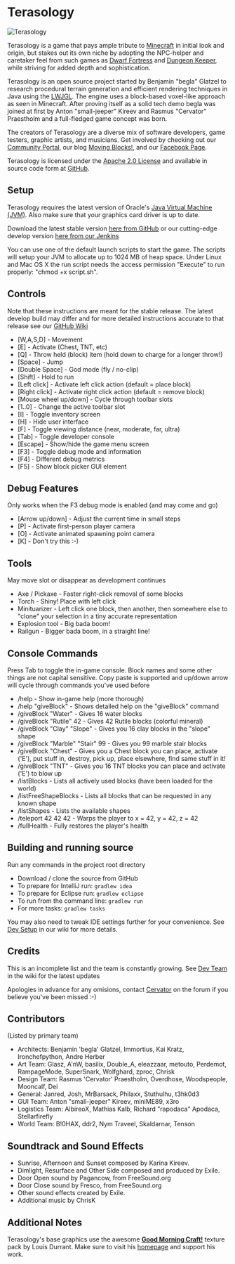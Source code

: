 Terasology
==========

![Terasology](https://raw.github.com/MovingBlocks/Terasology/develop/src/main/resources/assets/textures/loadingBackground.png "Terasology")

Terasology is a game that pays ample tribute to [Minecraft](http://www.minecraft.net) in initial look and origin, but stakes out its own niche by adopting the NPC-helper and caretaker feel from such games as [Dwarf Fortress](http://www.bay12games.com/dwarves) and [Dungeon Keeper](http://en.wikipedia.org/wiki/Dungeon_Keeper), while striving for added depth and sophistication.

Terasology is an open source project started by Benjamin "begla" Glatzel to research procedural terrain generation and efficient rendering techniques in Java using the [LWJGL](http://lwjgl.org). The engine uses a block-based voxel-like approach as seen in Minecraft. After proving itself as a solid tech demo begla was joined at first by Anton "small-jeeper" Kireev and Rasmus "Cervator" Praestholm and a full-fledged game concept was born.

The creators of Terasology are a diverse mix of software developers, game testers, graphic artists, and musicians. Get involved by checking out our [Community Portal](http://forum.movingblocks.net/index.php), our blog [Moving Blocks!](http://blog.movingblocks.net), and our [Facebook Page](http://www.facebook.com/pages/Terasology/248329655219905).

Terasology is licensed under the [Apache 2.0 License](http://www.apache.org/licenses/LICENSE-2.0.html) and available in source code form at [GitHub](https://github.com/MovingBlocks/Terasology).

Setup
--------

Terasology requires the latest version of Oracle's [Java Virtual Machine (JVM)](http://www.java.com/en/download/manual.jsp). Also make sure that your graphics card driver is up to date.

Download the latest stable version [here from GitHub](https://github.com/downloads/MovingBlocks/Terasology/TerasologyStable.zip) or our cutting-edge develop version [here from our Jenkins](http://jenkins.movingblocks.net/job/Terasology/lastSuccessfulBuild/artifact/build/distributions/Terasology.zip)

You can use one of the default launch scripts to start the game. The scripts will setup your JVM to allocate up to 1024 MB of heap space. Under Linux and Mac OS X the run script needs the access permission "Execute" to run properly: "chmod +x script.sh".

Controls
--------

Note that these instructions are meant for the stable release. The latest develop build may differ and for more detailed instructions accurate to that release see our [GitHub Wiki](https://github.com/MovingBlocks/Terasology/wiki)

* [W,A,S,D] - Movement
* [E] - Activate (Chest, TNT, etc)
* [Q] - Throw held (block) item (hold down to charge for a longer throw!)
* [Space] - Jump
* [Double Space] - God mode (fly / no-clip)
* [Shift] - Hold to run
* [Left click] - Activate left click action (default = place block)
* [Right click] - Activate right click action (default = remove block)
* [Mouse wheel up/down] - Cycle through toolbar slots
* [1..0] - Change the active toolbar slot
* [I] - Toggle inventory screen
* [H] - Hide user interface
* [F] - Toggle viewing distance (near, moderate, far, ultra)
* [Tab] - Toggle developer console
* [Escape] - Show/hide the game menu screen
* [F3] - Toggle debug mode and information
* [F4] - Different debug metrics
* [F5] - Show block picker GUI element

Debug Features
--------

Only works when the F3 debug mode is enabled (and may come and go)

* [Arrow up/down] - Adjust the current time in small steps
* [P] - Activate first-person player camera
* [O] - Activate animated spawning point camera
* [K] - Don't try this :-)

Tools
--------

May move slot or disappear as development continues

* Axe / Pickaxe - Faster right-click removal of some blocks
* Torch - Shiny! Place with left click
* Minituarizer - Left click one block, then another, then somewhere else to "clone" your selection in a tiny accurate representation
* Explosion tool - Big bada boom!
* Railgun  - Bigger bada boom, in a straight line!

Console Commands
--------

Press Tab to toggle the in-game console. Block names and some other things are not capital sensitive. Copy paste is supported and up/down arrow will cycle through commands you've used before

* /help - Show in-game help (more thorough)
* /help "giveBlock" - Shows detailed help on the "giveBlock" command
* /giveBlock "Water" - Gives 16 water blocks
* /giveBlock "Rutile" 42 - Gives 42 Rutile blocks (colorful mineral)
* /giveBlock "Clay" "Slope" - Gives you 16 clay blocks in the "slope" shape
* /giveBlock "Marble" "Stair" 99 - Gives you 99 marble stair blocks
* /giveBlock "Chest" - Gives you a Chest block you can place, activate ('E'), put stuff in, destroy, pick up, place elsewhere, find same stuff in it!
* /giveBlock "TNT" - Gives you 16 TNT blocks you can place and activate ('E') to blow up
* /listBlocks - Lists all actively used blocks (have been loaded for the world)
* /listFreeShapeBlocks - Lists all blocks that can be requested in any known shape
* /listShapes - Lists the available shapes
* /teleport 42 42 42 - Warps the player to x = 42, y = 42, z = 42
* /fullHealth - Fully restores the player's health

Building and running source
--------

Run any commands in the project root directory

*  Download / clone the source from GitHub
*  To prepare for IntelliJ run: `gradlew idea`
*  To prepare for Eclipse run: `gradlew eclipse`
*  To run from the command line: `gradlew run`
*  For more tasks: `gradlew tasks`

You may also need to tweak IDE settings further for your convenience. See [Dev Setup](https://github.com/MovingBlocks/Terasology/wiki/Dev-Setup) in our wiki for more details.

Credits
--------

This is an incomplete list and the team is constantly growing. See [Dev Team](https://github.com/MovingBlocks/Terasology/wiki/Dev-team) in the wiki for the latest updates

Apologies in advance for any omisions, contact [Cervator](http://forum.movingblocks.net/members/cervator.2/) on the forum if you believe you've been missed :-)

Contributors
--------

(Listed by primary team)

* Architects: Benjamin 'begla' Glatzel, Immortius, Kai Kratz, Ironchefpython, Andre Herber
* Art Team: Glasz, A'nW, basilix, Double_A, eleazzaar, metouto, Perdemot, RampageMode, SuperSnark, Wolfghard, zproc, Chrisk
* Design Team: Rasmus 'Cervator' Praestholm, Overdhose, Woodspeople, Mooncalf, Dei
* General: Janred, Josh, MrBarsack, Philaxx, Stuthulhu, t3hk0d3
* GUI Team: Anton "small-jeeper" Kireev, miniME89, x3ro
* Logistics Team: AlbireoX, Mathias Kalb, Richard "rapodaca" Apodaca, Stellarfirefly
* World Team: B!0HAX, ddr2, Nym Traveel, Skaldarnar, Tenson


Soundtrack and Sound Effects
--------

* Sunrise, Afternoon and Sunset composed by Karina Kireev.
* Dimlight, Resurface and Other Side composed and produced by Exile.
* Door Open sound by Pagancow, from FreeSound.org
* Door Close sound by Fresco, from FreeSound.org
* Other sound effects created by Exile.
* Additional music by ChrisK

Additional Notes
--------

Terasology's base graphics use the awesome <strong><a href="http://www.carrotcakestudios.co.uk/gmcraft/">Good Morning Craft!</a></strong> texture pack by Louis Durrant. Make sure to visit his <a href="http://www.carrotcakestudios.co.uk/">homepage</a> and support his work.
